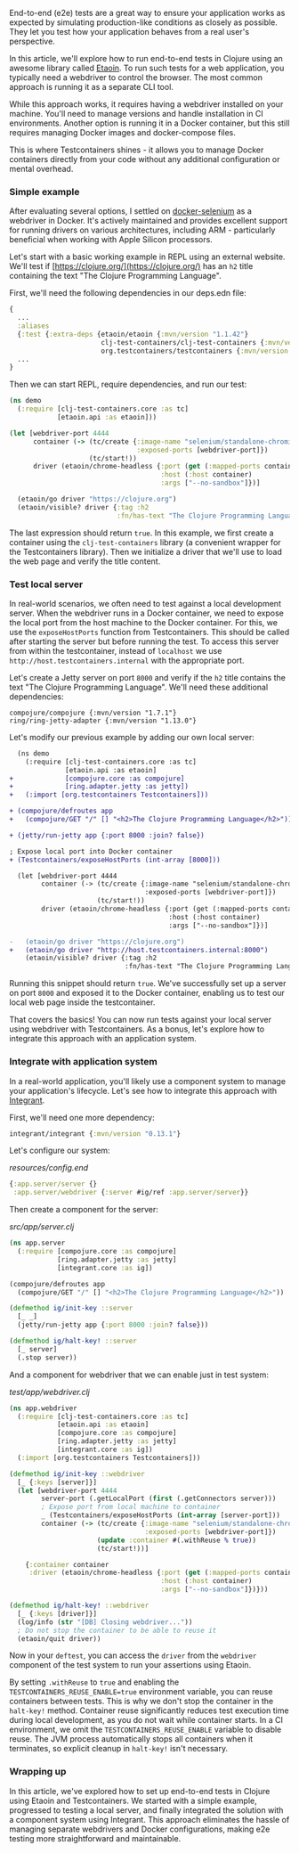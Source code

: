 End-to-end (e2e) tests are a great way to ensure your application works as expected by simulating production-like conditions as closely as possible. They let you test how your application behaves from a real user's perspective.

In this article, we'll explore how to run end-to-end tests in Clojure using an awesome library called [Etaoin](https://github.com/clj-commons/etaoin). To run such tests for a web application, you typically need a webdriver to control the browser. The most common approach is running it as a separate CLI tool.

While this approach works, it requires having a webdriver installed on your machine. You'll need to manage versions and handle installation in CI environments. Another option is running it in a Docker container, but this still requires managing Docker images and docker-compose files.

This is where Testcontainers shines - it allows you to manage Docker containers directly from your code without any additional configuration or mental overhead.

### Simple example

After evaluating several options, I settled on [docker-selenium](https://github.com/SeleniumHQ/docker-selenium) as a webdriver in Docker. It's actively maintained and provides excellent support for running drivers on various architectures, including ARM - particularly beneficial when working with Apple Silicon processors.

Let's start with a basic working example in REPL using an external website. We'll test if [https://clojure.org/](https://clojure.org/) has an `h2` title containing the text "The Clojure Programming Language".

First, we'll need the following dependencies in our deps.edn file:

```clojure
{
  ...
  :aliases 
  {:test {:extra-deps {etaoin/etaoin {:mvn/version "1.1.42"}
                       clj-test-containers/clj-test-containers {:mvn/version "0.7.4"}
                       org.testcontainers/testcontainers {:mvn/version "1.20.4"}}}}
  ...
}
```

Then we can start REPL, require dependencies, and run our test:

```clojure
(ns demo
  (:require [clj-test-containers.core :as tc]
            [etaoin.api :as etaoin]))

(let [webdriver-port 4444
      container (-> (tc/create {:image-name "selenium/standalone-chromium:131.0"
                                :exposed-ports [webdriver-port]})
                    (tc/start!))
      driver (etaoin/chrome-headless {:port (get (:mapped-ports container) webdriver-port)
                                      :host (:host container)
                                      :args ["--no-sandbox"]})]

  (etaoin/go driver "https://clojure.org")
  (etaoin/visible? driver {:tag :h2
                           :fn/has-text "The Clojure Programming Language"}))  
```

The last expression should return `true`. In this example, we first create a container using the `clj-test-containers` library (a convenient wrapper for the Testcontainers library). Then we initialize a driver that we'll use to load the web page and verify the title content.

### Test local server

In real-world scenarios, we often need to test against a local development server. When the webdriver runs in a Docker container, we need to expose the local port from the host machine to the Docker container. For this, we use the `exposeHostPorts` function from Testcontainers. This should be called after starting the server but before running the test. To access this server from within the testcontainer, instead of `localhost` we use `http://host.testcontainers.internal` with the appropriate port.

Let's create a Jetty server on port `8000` and verify if the `h2` title contains the text "The Clojure Programming Language". We'll need these additional dependencies:

```
compojure/compojure {:mvn/version "1.7.1"}
ring/ring-jetty-adapter {:mvn/version "1.13.0"}
```

Let's modify our previous example by adding our own local server:

```diff
  (ns demo
    (:require [clj-test-containers.core :as tc]
              [etaoin.api :as etaoin]
+             [compojure.core :as compojure]
+             [ring.adapter.jetty :as jetty])
+   (:import [org.testcontainers Testcontainers]))

+ (compojure/defroutes app
+   (compojure/GET "/" [] "<h2>The Clojure Programming Language</h2>"))

+ (jetty/run-jetty app {:port 8000 :join? false})

; Expose local port into Docker container 
+ (Testcontainers/exposeHostPorts (int-array [8000]))

  (let [webdriver-port 4444
        container (-> (tc/create {:image-name "selenium/standalone-chromium:131.0"
                                  :exposed-ports [webdriver-port]})
                      (tc/start!))
        driver (etaoin/chrome-headless {:port (get (:mapped-ports container) webdriver-port)
                                        :host (:host container)
                                        :args ["--no-sandbox"]})]

-   (etaoin/go driver "https://clojure.org")  
+   (etaoin/go driver "http://host.testcontainers.internal:8000")
    (etaoin/visible? driver {:tag :h2
                             :fn/has-text "The Clojure Programming Language"}))
```

Running this snippet should return `true`. We've successfully set up a server on port `8000` and exposed it to the Docker container, enabling us to test our local web page inside the testcontainer.

That covers the basics! You can now run tests against your local server using webdriver with Testcontainers. As a bonus, let's explore how to integrate this approach with an application system.

### Integrate with application system

In a real-world application, you'll likely use a component system to manage your application's lifecycle. Let's see how to integrate this approach with [Integrant](https://github.com/weavejester/integrant).

First, we'll need one more dependency:

```clojure
integrant/integrant {:mvn/version "0.13.1"}
```

Let's configure our system:

*resources/config.end*
```clojure
{:app.server/server {}
 :app.server/webdriver {:server #ig/ref :app.server/server}}
```

Then create a component for the server:

*src/app/server.clj*
```clojure
(ns app.server
  (:require [compojure.core :as compojure]
            [ring.adapter.jetty :as jetty]
            [integrant.core :as ig])

(compojure/defroutes app
  (compojure/GET "/" [] "<h2>The Clojure Programming Language</h2>"))

(defmethod ig/init-key ::server
  [_ _]
  (jetty/run-jetty app {:port 8000 :join? false}))

(defmethod ig/halt-key! ::server
  [_ server]
  (.stop server))
```

And a component for webdriver that we can enable just in test system:

*test/app/webdriver.clj*
```clojure
(ns app.webdriver
  (:require [clj-test-containers.core :as tc]
            [etaoin.api :as etaoin]
            [compojure.core :as compojure]
            [ring.adapter.jetty :as jetty]
            [integrant.core :as ig])
  (:import [org.testcontainers Testcontainers]))

(defmethod ig/init-key ::webdriver
  [_ {:keys [server]}]
  (let [webdriver-port 4444
        server-port (.getLocalPort (first (.getConnectors server)))
        ; Expose port from local machine to container
        _ (Testcontainers/exposeHostPorts (int-array [server-port]))
        container (-> (tc/create {:image-name "selenium/standalone-chromium:131.0"
                                  :exposed-ports [webdriver-port]})
                      (update :container #(.withReuse % true))
                      (tc/start!))]

    {:container container
     :driver (etaoin/chrome-headless {:port (get (:mapped-ports container) webdriver-port)
                                      :host (:host container)
                                      :args ["--no-sandbox"]})}))

(defmethod ig/halt-key! ::webdriver
  [_ {:keys [driver]}]
  (log/info (str "[DB] Closing webdriver..."))
  ; Do not stop the container to be able to reuse it
  (etaoin/quit driver))
```

Now in your `deftest`, you can access the `driver` from the `webdriver` component of the test system to run your assertions using Etaoin.

By setting `.withReuse` to `true` and enabling the `TESTCONTAINERS_REUSE_ENABLE=true` environment variable, you can reuse containers between tests.
This is why we don't stop the container in the `halt-key!` method. Container reuse significantly reduces test execution time during local development, as you do not wait while container starts.
In a CI environment, we omit the `TESTCONTAINERS_REUSE_ENABLE` variable to disable reuse. The JVM process automatically stops all containers when it terminates, so explicit cleanup in `halt-key!` isn't necessary.

### Wrapping up

In this article, we've explored how to set up end-to-end tests in Clojure using Etaoin and Testcontainers. We started with a simple example, progressed to testing a local server, and finally integrated the solution with a component system using Integrant. This approach eliminates the hassle of managing separate webdrivers and Docker configurations, making e2e testing more straightforward and maintainable.
